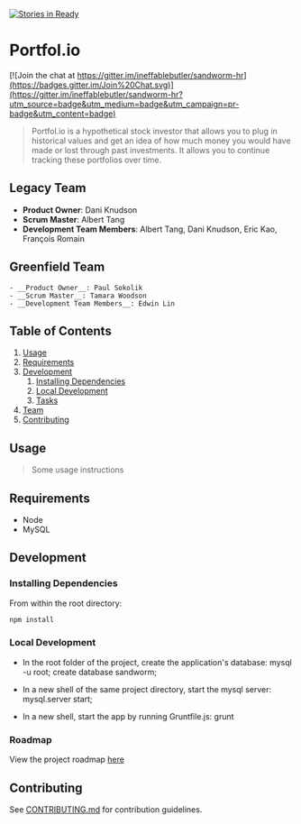 [![Stories in Ready](https://badge.waffle.io/ineffablebutler/sandworm-hr.png?label=ready&title=Ready)](https://waffle.io/ineffablebutler/sandworm-hr)
# Portfol.io

[![Join the chat at https://gitter.im/ineffablebutler/sandworm-hr](https://badges.gitter.im/Join%20Chat.svg)](https://gitter.im/ineffablebutler/sandworm-hr?utm_source=badge&utm_medium=badge&utm_campaign=pr-badge&utm_content=badge)

> Portfol.io is a hypothetical stock investor that allows you to plug in historical values and get an idea of how much money you would have made or lost through past investments. It allows you to continue tracking these portfolios over time.

## Legacy Team

  - __Product Owner__: Dani Knudson
  - __Scrum Master__: Albert Tang
  - __Development Team Members__: Albert Tang, Dani Knudson, Eric Kao, François Romain

  ## Greenfield Team

    - __Product Owner__: Paul Sokolik
    - __Scrum Master__: Tamara Woodson
    - __Development Team Members__: Edwin Lin



## Table of Contents

1. [Usage](#Usage)
1. [Requirements](#requirements)
1. [Development](#development)
    1. [Installing Dependencies](#installing-dependencies)
    1. [Local Development](#local-development)
    1. [Tasks](#tasks)
1. [Team](#team)
1. [Contributing](#contributing)

## Usage

> Some usage instructions

## Requirements

- Node
- MySQL

## Development

### Installing Dependencies

From within the root directory:

```sh
npm install
```

### Local Development
- In the root folder of the project, create the application's database:
    mysql -u root;
    create database sandworm;

- In a new shell of the same project directory, start the mysql server:
    mysql.server start;

- In a new shell, start the app by running Gruntfile.js:
    grunt

### Roadmap

View the project roadmap [here](https://github.com/sandworm-hr/sandworm-hr/issues)


## Contributing

See [CONTRIBUTING.md](CONTRIBUTING.md) for contribution guidelines.
